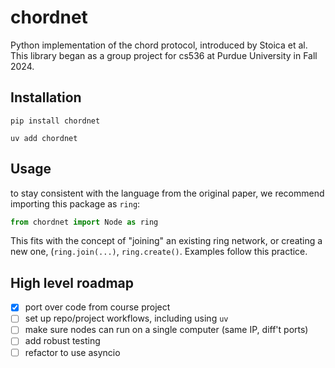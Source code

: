# chordnet
Python implementation of the chord protocol, introduced by Stoica et al.
This library began as a group project for cs536 at Purdue University in
Fall 2024.

## Installation
`pip install chordnet`

`uv add chordnet`

## Usage
to stay consistent with the language from the original paper, we recommend
importing this package as `ring`:
```python
from chordnet import Node as ring
```
This fits with the concept of "joining" an existing ring network, or creating a
new one, (`ring.join(...)`, `ring.create()`.
Examples follow this practice.

## High level roadmap
- [x] port over code from course project
- [ ] set up repo/project workflows, including using `uv`
- [ ] make sure nodes can run on a single computer (same IP, diff't ports)
- [ ] add robust testing
- [ ] refactor to use asyncio
